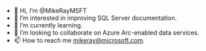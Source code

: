 - 👋 Hi, I’m @MikeRayMSFT
- 👀 I’m interested in improving SQL Server documentation.
- 🌱 I’m currently learning.
- 💞️ I’m looking to collaborate on Azure Arc-enabled data services.
- 📫 How to reach me mikeray@microsoft.com.

<!---
MikeRayMSFT/MikeRayMSFT is a ✨ special ✨ repository because its `README.md` (this file) appears on your GitHub profile.
You can click the Preview link to take a look at your changes.
--->
